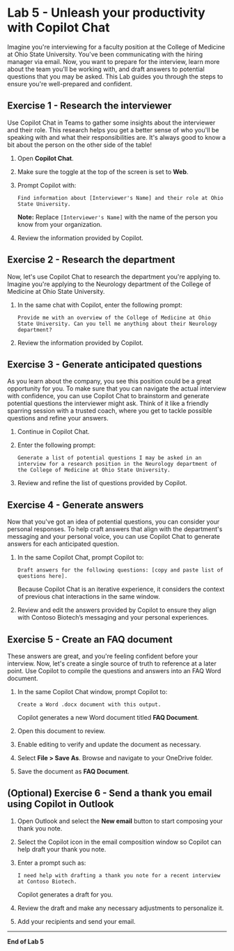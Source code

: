 # Lab 5 - Unleash your productivity with Copilot Chat

Imagine you're interviewing for a faculty position at the College of Medicine at Ohio State University. You've been communicating with the hiring manager via email. Now, you want to prepare for the interview, learn more about the team you'll be working with, and draft answers to potential questions that you may be asked. This Lab guides you through the steps to ensure you're well-prepared and confident.

## Exercise 1 - Research the interviewer

Use Copilot Chat in Teams to gather some insights about the interviewer and their role. This research helps you get a better sense of who you'll be speaking with and what their responsibilities are. It's always good to know a bit about the person on the other side of the table!

1. Open **Copilot Chat**.

2. Make sure the toggle at the top of the screen is set to **Web**.

3. Prompt Copilot with:

    ```
    Find information about [Interviewer's Name] and their role at Ohio State University.
    ```

    **Note:** Replace `[Interviewer's Name]` with the name of the person you know from your organization.

4. Review the information provided by Copilot.

## Exercise 2 - Research the department

Now, let's use Copilot Chat to research the department you're applying to. Imagine you're applying to the Neurology department of the College of Medicine at Ohio State University.

1. In the same chat with Copilot, enter the following prompt:

    ```
    Provide me with an overview of the College of Medicine at Ohio State University. Can you tell me anything about their Neurology department?
    ```

2. Review the information provided by Copilot.

## Exercise 3 - Generate anticipated questions

As you learn about the company, you see this position could be a great opportunity for you. To make sure that you can navigate the actual interview with confidence, you can use Copilot Chat to brainstorm and generate potential questions the interviewer might ask. Think of it like a friendly sparring session with a trusted coach, where you get to tackle possible questions and refine your answers.

1. Continue in Copilot Chat.

2. Enter the following prompt:

    ```
    Generate a list of potential questions I may be asked in an interview for a research position in the Neurology department of the College of Medicine at Ohio State University.
    ```

3. Review and refine the list of questions provided by Copilot.

## Exercise 4 - Generate answers

Now that you've got an idea of potential questions, you can consider your personal responses. To help craft answers that align with the department's messaging and your personal voice, you can use Copilot Chat to generate answers for each anticipated question.

1. In the same Copilot Chat, prompt Copilot to:

    ```
    Draft answers for the following questions: [copy and paste list of questions here].
    ```

    Because Copilot Chat is an iterative experience, it considers the context of previous chat interactions in the same window.

2. Review and edit the answers provided by Copilot to ensure they align with Contoso Biotech’s messaging and your personal experiences.

## Exercise 5 - Create an FAQ document

These answers are great, and you're feeling confident before your interview. Now, let's create a single source of truth to reference at a later point. Use Copilot to compile the questions and answers into an FAQ Word document.

1. In the same Copilot Chat window, prompt Copilot to:

    ```
    Create a Word .docx document with this output.
    ```

    Copilot generates a new Word document titled **FAQ Document**.

2. Open this document to review.

3. Enable editing to verify and update the document as necessary.

4. Select **File > Save As**. Browse and navigate to your OneDrive folder.

5. Save the document as **FAQ Document**.

## (Optional) Exercise 6 - Send a thank you email using Copilot in Outlook

1. Open Outlook and select the **New email** button to start composing your thank you note.

2. Select the Copilot icon in the email composition window so Copilot can help draft your thank you note.

3. Enter a prompt such as:

    ```
    I need help with drafting a thank you note for a recent interview at Contoso Biotech.
    ```

    Copilot generates a draft for you.

4. Review the draft and make any necessary adjustments to personalize it.

5. Add your recipients and send your email.

---

**End of Lab 5**